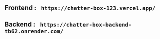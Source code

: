 ## Frontend : ```  https://chatter-box-123.vercel.app/ ```
## Backend : ```  https://chatter-box-backend-tb62.onrender.com/  ```

